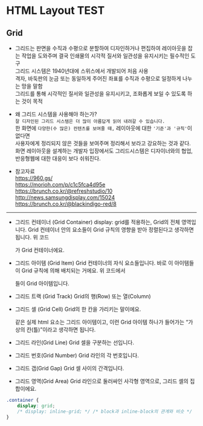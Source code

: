# HTML Layout TEST   

## Grid  
- 그리드는 판면을 수직과 수평으로 분할하여 디자인하거나 편집하여 레이아웃을 잡는 작업을 도와주며 결국 인쇄물의 시각적 질서와 일관성을 유지시키는 필수적인 도구  
그리드 시스템은 1940년대에 스위스에서 개발되어 처음 사용  
격자, 바둑판의 눈금 또는 동일하게 주어진 좌표를 수직과 수평으로 일정하게 나누는 망을 말함  
그리드를 통해 시각적인 질서와 일관성을 유지시키고, 조화롭게 보일 수 있도록 하는 것이 목적  
  
- 왜 그리드 시스템을 사용해야 하는가?  
`잘 디자인된 그리드 시스템은 더 많이 아름답게 읽어 내려갈 수 있습니다.`  
한 화면에 `다양한(수 많은) 컨텐츠를 보여줄 때,` 레이아웃에 대한 `'기준'과 '규칙'`이 없다면  
사용자에게 정리되지 않은 것들을 보여주며 정리해서 보라고 강요하는 것과 같다.  
화면 레이아웃을 설계하는 개발자 입장에서도 그리드시스템은 디자이너와의 협업, 반응형웹에 대한 대응이 보다 쉬워진다.  
  
- 참고자료  
https://960.gs/  
https://morioh.com/p/c1c5fca4d95e  
https://brunch.co.kr/@refreshstudio/10  
http://news.samsungdisplay.com/15024  
https://brunch.co.kr/@blackindigo-red/8  

-----

- 그리드 컨테이너 (Grid Container)
display: grid를 적용하는, Grid의 전체 영역입니다. Grid 컨테이너 안의 요소들이 Grid 규칙의 영향을 받아 정렬된다고 생각하면 됩니다. 위 코드 <div class=”container”></div>가 Grid 컨테이너에요.

- 그리드 아이템 (Grid Item)
Grid 컨테이너의 자식 요소들입니다. 바로 이 아이템들이 Grid 규칙에 의해 배치되는 거에요. 위 코드에서 <div class=”item”></div>들이 Grid 아이템입니다.

- 그리드 트랙 (Grid Track)
Grid의 행(Row) 또는 열(Column)

- 그리드 셀 (Grid Cell)
Grid의 한 칸을 가리키는 말이에요. <div>같은 실제 html 요소는 그리드 아이템이고, 이런 Grid 아이템 하나가 들어가는 “가상의 칸(틀)”이라고 생각하면 됩니다.

- 그리드 라인(Grid Line)
Grid 셀을 구분하는 선입니다.

- 그리드 번호(Grid Number)
Grid 라인의 각 번호입니다.

- 그리드 갭(Grid Gap)
Grid 셀 사이의 간격입니다.

- 그리드 영역(Grid Area)
Grid 라인으로 둘러싸인 사각형 영역으로, 그리드 셀의 집합이에요.

```css
.container {
	display: grid;
	/* display: inline-grid; */ /* block과 inline-block의 관계와 비슷 */
}
```
